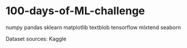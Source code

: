 # 100-days-of-ML-challenge
numpy
pandas
sklearn
matplotlib
textblob
tensorflow
mlxtend
seaborn

Dataset sources: Kaggle
